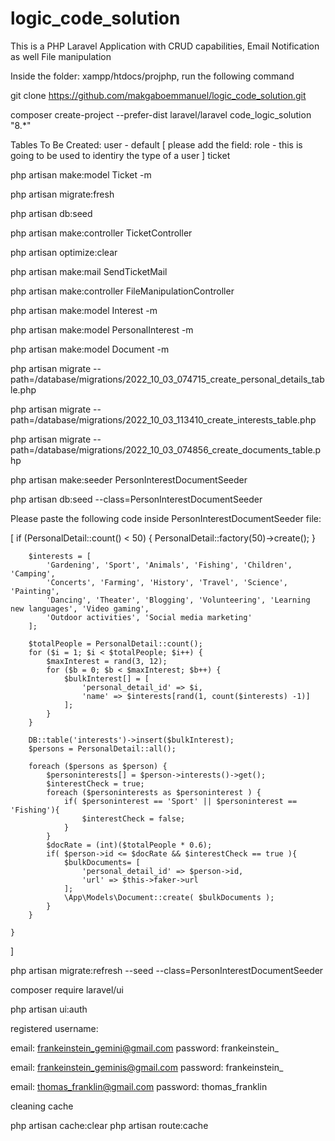 # logic_code_solution
This is a PHP Laravel Application with CRUD capabilities, Email Notification as well File manipulation

Inside the folder: xampp/htdocs/projphp, run the following command 

git clone https://github.com/makgaboemmanuel/logic_code_solution.git 

composer create-project --prefer-dist laravel/laravel code_logic_solution "8.*"

Tables To Be Created:
	user - default [ please add the field: role - this is going to be used to identiry the type of a user ]
	ticket

php artisan make:model Ticket -m

php artisan migrate:fresh

php artisan db:seed 

php artisan  make:controller TicketController  

php artisan optimize:clear

php artisan make:mail SendTicketMail

php artisan make:controller FileManipulationController

php artisan make:model Interest -m 

php artisan make:model PersonalInterest -m 

php artisan make:model Document -m 

php artisan migrate --path=/database/migrations/2022_10_03_074715_create_personal_details_table.php

php artisan migrate --path=/database/migrations/2022_10_03_113410_create_interests_table.php

php artisan migrate --path=/database/migrations/2022_10_03_074856_create_documents_table.php

php artisan make:seeder PersonInterestDocumentSeeder 
	
php artisan db:seed --class=PersonInterestDocumentSeeder

Please paste the following code inside PersonInterestDocumentSeeder file:

[
if (PersonalDetail::count() < 50) {
            PersonalDetail::factory(50)->create();
        }

        $interests = [
            'Gardening', 'Sport', 'Animals', 'Fishing', 'Children', 'Camping',
            'Concerts', 'Farming', 'History', 'Travel', 'Science', 'Painting',
            'Dancing', 'Theater', 'Blogging', 'Volunteering', 'Learning new languages', 'Video gaming',
            'Outdoor activities', 'Social media marketing'
        ];

        $totalPeople = PersonalDetail::count();
        for ($i = 1; $i < $totalPeople; $i++) {
            $maxInterest = rand(3, 12);
            for ($b = 0; $b < $maxInterest; $b++) {
                $bulkInterest[] = [
                    'personal_detail_id' => $i,
                    'name' => $interests[rand(1, count($interests) -1)]
                ];
            }
        }

        DB::table('interests')->insert($bulkInterest);
        $persons = PersonalDetail::all();

        foreach ($persons as $person) {
            $personinterests[] = $person->interests()->get();
            $interestCheck = true;
            foreach ($personinterests as $personinterest ) {
                if( $personinterest == 'Sport' || $personinterest == 'Fishing'){
                    $interestCheck = false;
                }
            }
            $docRate = (int)($totalPeople * 0.6);
            if( $person->id <= $docRate && $interestCheck == true ){
                $bulkDocuments= [
                    'personal_detail_id' => $person->id,
                    'url' => $this->faker->url
                ];
                \App\Models\Document::create( $bulkDocuments );
            }
        }

    }
]

php artisan migrate:refresh --seed --class=PersonInterestDocumentSeeder

composer require laravel/ui

php artisan ui:auth 


registered username: 

email: frankeinstein_gemini@gmail.com
password: frankeinstein_

email: frankeinstein_geminis@gmail.com
password: frankeinstein_

email: thomas_franklin@gmail.com
password: thomas_franklin

cleaning cache 


php artisan cache:clear
php artisan route:cache



